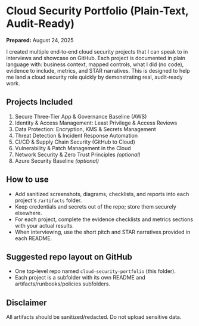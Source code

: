 # Cloud Security Portfolio (Plain-Text, Audit-Ready)

**Prepared:** August 24, 2025

I created multiple end‑to‑end cloud security projects that I can speak to in interviews and showcase on GitHub. Each project is documented in plain language with: business context, mapped controls, what I did (no code), evidence to include, metrics, and STAR narratives. This is designed to help me land a cloud security role quickly by demonstrating real, audit‑ready work.

## Projects Included
1. Secure Three‑Tier App & Governance Baseline (AWS)
2. Identity & Access Management: Least Privilege & Access Reviews
3. Data Protection: Encryption, KMS & Secrets Management
4. Threat Detection & Incident Response Automation
5. CI/CD & Supply Chain Security (GitHub to Cloud)
6. Vulnerability & Patch Management in the Cloud
7. Network Security & Zero Trust Principles *(optional)*
8. Azure Security Baseline *(optional)*

## How to use
- Add sanitized screenshots, diagrams, checklists, and reports into each project's `/artifacts` folder.
- Keep credentials and secrets out of the repo; store them securely elsewhere.
- For each project, complete the evidence checklists and metrics sections with your actual results.
- When interviewing, use the short pitch and STAR narratives provided in each README.

## Suggested repo layout on GitHub
- One top‑level repo named `cloud-security-portfolio` (this folder).  
- Each project is a subfolder with its own README and artifacts/runbooks/policies subfolders.

## Disclaimer
All artifacts should be sanitized/redacted. Do not upload sensitive data.
